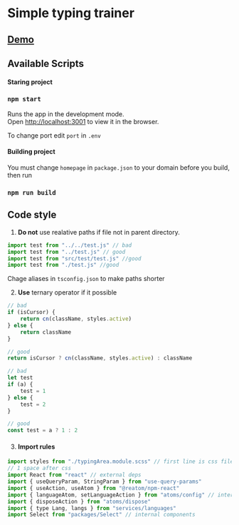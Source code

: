 # Simple typing trainer

## [Demo](https://fusted.ru/)

## Available Scripts

#### Staring project

### `npm start`

Runs the app in the development mode.\
Open [http://localhost:3001](http://localhost:3001) to view it in the browser.

To change port edit  `port` in `.env`  

#### Building project

You must change `homepage` in `package.json` to your domain before you build, then run

### `npm run build`

## Code style

1. **Do not** use realative paths if file not in parent directory.

```js
import test from "../../test.js" // bad
import test from "../test.js" // good
import test from "src/test/test.js" //good
import test from "./test.js" //good
```

Chage aliases in `tsconfig.json` to make paths shorter

2. **Use** ternary operator if it possible

```js
// bad
if (isCursor) {
    return cn(className, styles.active)
} else {
    return className
}

// good
return isCursor ? cn(className, styles.active) : className
```

```js
// bad
let test
if (a) {
    test = 1
} else {
    test = 2
}

// good
const test = a ? 1 : 2
```

3. #### Import rules

```js
import styles from "./typingArea.module.scss" // first line is css file
// 1 space after css
import React from "react" // external deps
import { useQueryParam, StringParam } from "use-query-params"
import { useAction, useAtom } from "@reatom/npm-react"
import { languageAtom, setLanguageAction } from "atoms/config" // internal deps
import { disposeAction } from "atoms/dispose"
import { type Lang, langs } from "services/languages"
import Select from "packages/Select" // internal components
```
